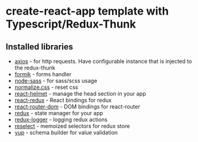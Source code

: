 # create-react-app template with Typescript/Redux-Thunk

## Installed libraries

- [axios](https://github.com/axios/axios) - for http requests. Have configurable instance that is injected to the redux-thunk
- [formik](https://github.com/formik/formik) - forms handler
- [node-sass](https://github.com/sass/node-sass) - for sass/scss usage
- [normalize.css](https://github.com/necolas/normalize.css/) - reset css
- [react-helmet](https://github.com/nfl/react-helmet) - manage the head section in your app
- [react-redux](https://github.com/reduxjs/react-redux) - React bindings for redux
- [react-router-dom](https://github.com/ReactTraining/react-router/tree/master/packages/react-router-dom) - DOM bindings for react-router
- [redux](https://github.com/reduxjs/redux) - state manager for your app
- [redux-logger](https://github.com/LogRocket/redux-logger) - logging redux actions
- [reselect](https://github.com/reduxjs/reselect) - memoized selectors for redux store
- [yup](https://github.com/jquense/yup) - schema builder for value validation
